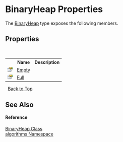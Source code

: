 # BinaryHeap Properties
 

The <a href="acda0429-6547-1b98-ab0c-68781d18ba80">BinaryHeap</a> type exposes the following members.


## Properties
&nbsp;<table><tr><th></th><th>Name</th><th>Description</th></tr><tr><td>![Public property](media/pubproperty.gif "Public property")</td><td><a href="1c218f35-e333-a821-51ae-71958882fa50">Empty</a></td><td /></tr><tr><td>![Public property](media/pubproperty.gif "Public property")</td><td><a href="50a2cd5f-9631-dd61-b9cc-f94115d135e5">Full</a></td><td /></tr></table>&nbsp;
<a href="#binaryheap-properties">Back to Top</a>

## See Also


#### Reference
<a href="acda0429-6547-1b98-ab0c-68781d18ba80">BinaryHeap Class</a><br /><a href="82f88b43-fdc9-bc99-9558-75fce96d448f">algorithms Namespace</a><br />
